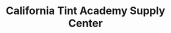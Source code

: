 ---
title: "California Tint Academy Supply Center"
url: /modesto/california-tint-academy-supply-center/
shop: car parts
---